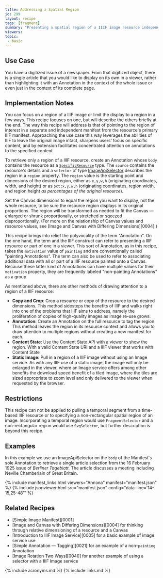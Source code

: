 ```yaml
---
title: Addressing a Spatial Region
id: 299
layout: recipe
tags: [fragment]
summary: "Presenting a spatial region of a IIIF image resource independently"
viewers:
topic: 
 - basic
---
```


## Use Case

You have a digitized issue of a newspaper. From that digitized object, there is a single article that you would like to display on its own in a viewer, rather than highlighting it with an Annotation in the context of the whole issue or even just in the context of its complete page.

## Implementation Notes

You can focus on a region of a IIIF image or limit the display to a region in a few ways. This recipe focuses on one, but will describe the others briefly at the end. The way this recipe will address is that of pointing to the region of interest in a separate and independent manifest from the resource's primary IIIF manifest. Approaching the use case this way leverages the abilities of IIIF to leave the original image intact, sharpens users' focus on specific content, and by extension facilitates concentrated attention on annotations to the specified content.

To retrieve only a region of a IIIF resource, create an Annotation whose `body` contains the resource as a [`SpecificResource`](https://www.w3.org/TR/annotation-model/#specific-resources) type. The  `source` contains the resource's details and a `selector` of type [ImageApiSelector](https://iiif.io/api/annex/openannotation/#iiif-image-api-selector) describes the region in a `region` property. The `region` value is the starting point and dimensions of the desired region, either as `x,y,w,h` (originating coordinates, width, and height) or as `pct:x,y,w,h` (originating coordinates, region width, and region height *as percentages of the original resource*).

Set the Canvas dimensions to equal the region you want to display, not the whole resource, to be sure the resource region displays in its original proportions. The region will be transformed as needed to fit the Canvas — enlarged or shrunk proportionally, or stretched or sqeezed disproportionally. (For more on the relationship of Canvas values and resource values, see [Image and Canvas with Differing Dimensions][0004].)

This recipe brings into relief the polyvocality of the term "Annotation". On the one hand, the term and the IIIF construct can refer to presenting a IIIF resource or part of one in a viewer. This sort of Annotation, as in this recipe, takes the `motivation` value of `painting` and are conventionally called "painting Annotations". The term can also be used to refer to associating additional data with all or part of a IIIF resource painted onto a Canvas. Because these latter kind of Annotations can have multiple values for their `motivation` property, they are frequently labeled "non-painting Annotations" as a group.

As mentioned above, there are other methods of drawing attention to a region of a IIIF resource:
+ **Copy and Crop**: Crop a resource or copy of the resource to the desired dimensions. This method sidesteps the benefits of IIIF and walks right into one of the problems that IIIF aims to address, namely the proliferation of copies of high-quality images as image re-use grows.
+ **Annotation**: Create an Annotation on the full resource to tag the region. This method leaves the region in its resource context and allows you to draw attention to multiple regions without creating a new manifest for each.
+ **Content State**: Use the Content State API with a viewer to show the region. With a valid Content State URI and a IIIF viewer that works with Content State 
+ **Static Image**: Pull in a region of a IIIF image without using an Image service. As with any IIIF use of a static image, the image will only be enlarged in the viewer, where an Image service offers among other benefits the download speed benefit of a tiled image, where the tiles are sized appropriate to zoom level and only delivered to the viewer when requested by the browser.

## Restrictions

This recipe can not be applied to pulling a temporal segment from a time-based IIIF resource or to specifying a non-rectangular spatial region of an image. Incorporating a temporal region would use `FragmentSelector` and a non-rectangular region would use `SvgSelector`, but further description is beyond this recipe.

## Examples

In this example we use an ImageApiSelector on the `body` of the Manifest's sole Annotation to retrieve a single article selection from the 16 February 1925 issue of _Berliner Tageblatt_. The article discusses a meeting including Neville Chamberlain of Great Britain.

{% include manifest_links.html viewers="Annona" manifest="manifest.json" %}
{% include jsonviewer.html src="manifest.json" config="data-line='14-15,25-48'" %}

## Related Recipes

* [Simple Image Manifest][0001]
* [Image and Canvas with Differing Dimensions][0004] for thinking through relative dimensioning of a resource and a Canvas
* [Introduction to IIIF Image Service][0005] for a basic example of image service use
* [Simple Annotation — Tagging][0021] for an example of a non-`painting` Annotation
* [Image Rotation Two Ways][0040] for another example of using a selector with a IIIF Image service

{% include acronyms.md %}
{% include links.md %}

